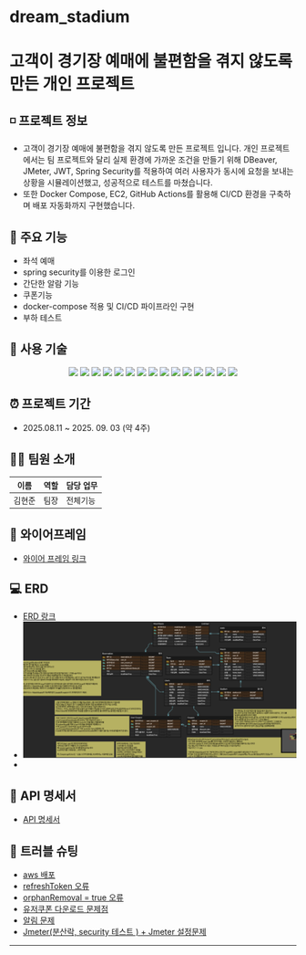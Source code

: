 # dream_stadium

# 고객이 경기장 예매에 불편함을 겪지 않도록 만든 개인 프로젝트

## ◽ 프로젝트 정보
- 고객이 경기장 예매에 불편함을 겪지 않도록 만든 프로젝트 입니다. 개인 프로젝트에서는 팀 프로젝트와 달리 실제 환경에 가까운 조건을 만들기 위해 DBeaver, JMeter, JWT, Spring Security를 적용하여 여러 사용자가 동시에 요청을 보내는 상황을 시뮬레이션했고, 성공적으로 테스트를 마쳤습니다.
- 또한 Docker Compose, EC2, GitHub Actions를 활용해 CI/CD 환경을 구축하며 배포 자동화까지 구현했습니다.

## 🚀 주요 기능
- 좌석 예매
- spring security를 이용한 로그인
- 간단한 알람 기능
- 쿠폰기능
- docker-compose 적용 및 CI/CD 파이프라인 구현
- 부하 테스트

## 🔧 사용 기술
<p align="center">
  <img src="https://img.shields.io/badge/Java-007396?style=for-the-badge&logo=openjdk&logoColor=white"> 
  <img src="https://img.shields.io/badge/SpringBoot-6DB33F?style=for-the-badge&logo=springboot&logoColor=white">
  <img src="https://img.shields.io/badge/SpringMVC-6DB33F?style=for-the-badge&logo=spring&logoColor=white">
  <img src="https://img.shields.io/badge/JPA-59666C?style=for-the-badge&logo=hibernate&logoColor=white">
  <img src="https://img.shields.io/badge/MySQL-4479A1?style=for-the-badge&logo=mysql&logoColor=white">
  <img src="https://img.shields.io/badge/Redis-DC382D?style=for-the-badge&logo=redis&logoColor=white">
  <img src="https://img.shields.io/badge/Redisson-FF0000?style=for-the-badge&logo=redis&logoColor=white">
  <img src="https://img.shields.io/badge/SpringSecurity-6DB33F?style=for-the-badge&logo=springsecurity&logoColor=white">
  <img src="https://img.shields.io/badge/JWT-000000?style=for-the-badge&logo=jsonwebtokens&logoColor=white">
  <img src="https://img.shields.io/badge/Docker-2496ED?style=for-the-badge&logo=docker&logoColor=white">
  <img src="https://img.shields.io/badge/DockerCompose-2496ED?style=for-the-badge&logo=docker&logoColor=white">
  <img src="https://img.shields.io/badge/AWS%20EC2-FF9900?style=for-the-badge&logo=amazonec2&logoColor=white">
  <img src="https://img.shields.io/badge/GitHubActions-2088FF?style=for-the-badge&logo=githubactions&logoColor=white">
  <img src="https://img.shields.io/badge/GitHub-181717?style=for-the-badge&logo=github&logoColor=white">
  <img src="https://img.shields.io/badge/JMeter-D22128?style=for-the-badge&logo=apachejmeter&logoColor=white">
</p>

## ⏰ 프로젝트 기간
- 2025.08.11 ~ 2025. 09. 03 (약 4주)

## 🧑‍💻 팀원 소개
| 이름       | 역할   | 담당 업무                  |
|-----------|--------|-------------------------|
| 김현준      |  팀장 | 전체기능| 


## 🔗 와이어프레임
- [와이어 프레임 링크](https://www.figma.com/design/XfzXpl6Q6GOpBJrvhrFGiW/Untitled?node-id=0-1&p=f&m=draw)

## 💻 ERD
- [ERD 랑크](https://www.erdcloud.com/d/HwkrJhhb3vdgXWRGD)
- ![ERD](erd2.png)
- 
## 📑 API 명세서
- [API 명세서](https://docs.google.com/spreadsheets/d/11Qq5HuWawa5z2Xr85AcOYGalAq86K45NjR2TovMdyxE/edit?gid=0#gid=0)

## 📜 트러블 슈팅 
- [aws 배포](https://qlgh2gh.tistory.com/55)
- [refreshToken 오류](https://qlgh2gh.tistory.com/56)
- [orphanRemoval = true 오류](https://qlgh2gh.tistory.com/54)
- [유저쿠폰 다운로드 문제점](https://qlgh2gh.tistory.com/57)
- [알림 문제](https://qlgh2gh.tistory.com/58)
- [Jmeter(분산락, security 테스트 ) + Jmeter 설정문제](https://qlgh2gh.tistory.com/59)
---
